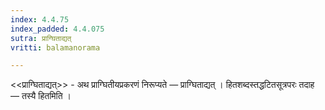 ```yaml
---
index: 4.4.75
index_padded: 4.4.075
sutra: प्राग्घिताद्यत्‌
vritti: balamanorama

---
```

<<प्राग्घिताद्यत्>> - अथ प्राग्घितीयप्रकरणं निरूप्यते — प्राग्घिताद्यत् । हितशब्दस्तद्धटितसूत्रपरः तदाह — तस्यै हितमिति । 